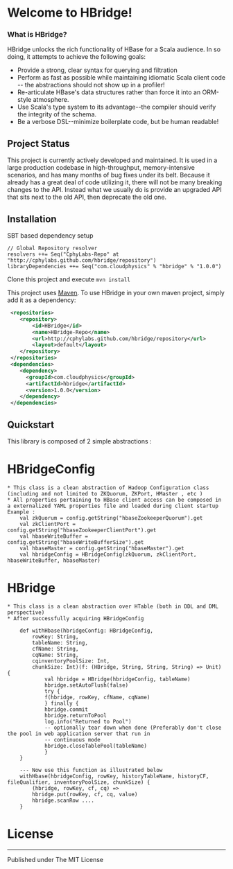 # Welcome to HBridge!

### What is HBridge?

HBridge unlocks the rich functionality of HBase for a Scala audience. In so doing, it attempts to achieve the following goals:

* Provide a strong, clear syntax for querying and filtration
* Perform as fast as possible while maintaining idiomatic Scala client code -- the abstractions should not show up in a profiler!
* Re-articulate HBase's data structures rather than force it into an ORM-style atmosphere.
* Use Scala's type system to its advantage--the compiler should verify the integrity of the schema.
* Be a verbose DSL--minimize boilerplate code, but be human readable!

## Project Status
This project is currently actively developed and maintained.  It is used in a large production codebase in high-throughput, memory-intensive scenarios, and has many months of bug fixes under its belt.  Because it already has a great deal of code utilizing it, there will not be many breaking changes to the API.  Instead what we usually do is provide an upgraded API that sits next to the old API, then deprecate the old one.

## Installation

SBT based dependency setup
```
// Global Repository resolver
resolvers ++= Seq("CphyLabs-Repo" at "http://cphylabs.github.com/hbridge/repository")
libraryDependencies ++= Seq("com.cloudphysics" % "hbridge" % "1.0.0")
```

Clone this project and execute
```mvn install```

This project uses [Maven](http://maven.apache.org/ "Apache Maven"). To use HBridge in your own maven project, simply add it as a dependency:

```xml
 <repositories>
    <repository>
        <id>HBridge</id>
        <name>HBridge-Repo</name>
        <url>http://cphylabs.github.com/hbridge/repository</url>
        <layout>default</layout>
    </repository>
 </repositories>
 <dependencies>
    <dependency>
      <groupId>com.cloudphysics</groupId>
      <artifactId>hbridge</artifactId>
      <version>1.0.0</version>
    </dependency>
 </dependencies>
```

## Quickstart


This library is composed of 2 simple abstractions :

# HBridgeConfig 
	* This class is a clean abstraction of Hadoop Configuration class (including and not limited to ZKQuorum, ZKPort, HMaster , etc )
	* All properties pertaining to HBase client access can be composed in a externalized YAML properties file and loaded during client startup
    Example :
		val zkQuorum = config.getString("hbaseZookeeperQuorum").get
		val zkClientPort = config.getString("hbaseZookeeperClientPort").get
		val hbaseWriteBuffer = config.getString("hbaseWriteBufferSize").get
		val hbaseMaster = config.getString("hbaseMaster").get
		val hbridgeConfig = HBridgeConfig(zkQuorum, zkClientPort, hbaseWriteBuffer, hbaseMaster)
	
# HBridge
  	* This class is a clean abstraction over HTable (both in DDL and DML perspective)
	* After successfully acquiring HBridgeConfig
	
		def withHbase(hbridgeConfig: HBridgeConfig,
			rowKey: String,
			tableName: String,
			cfName: String,
			cqName: String,
			cqinventoryPoolSize: Int,
			chunkSize: Int)(f: (HBridge, String, String, String) => Unit) {
				val hbridge = HBridge(hbridgeConfig, tableName)
				hbridge.setAutoFlush(false)
				try {
				f(hbridge, rowKey, cfName, cqName)
				} finally {
				hbridge.commit
				hbridge.returnToPool
				log.info("Returned to Pool")
				-- optionally tear down when done (Preferably don't close the pool in web application server that run in
				-- continuous mode 
				hbridge.closeTablePool(tableName)
				}
		}

		--- Now use this function as illustrated below 
		withHbase(hbridgeConfig, rowKey, historyTableName, historyCF, fileQualifier, inventoryPoolSize, chunkSize) {
			(hbridge, rowKey, cf, cq) =>
			hbridge.put(rowKey, cf, cq, value)
			hbridge.scanRow ....
		}


# License
  -------

  Published under The MIT License